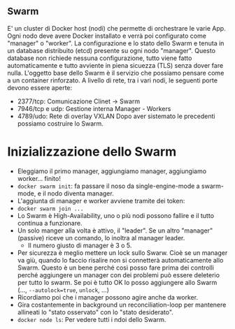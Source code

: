 ## Swarm
E' un cluster di Docker host (nodi) che permette di orchestrare le varie App. Ogni nodo deve avere Docker installato e verrà poi configurato come "manager" o "worker". La configurazione
e lo stato dello Swarm e tenuta in un database distribuito (etcd) presente su ogni nodo "manager". Questo database non richiede
nessuna configurazione, tutto viene fatto automaticamente e tutto avviente in piena sicuezza (TLS) senza dover fare nulla.
L'oggetto base dello Swarm è il servizio che possiamo pensare come a un container rinforzato.
A livello di rete, tra i vari nodi, le seguenti porte devono essere aperte:
* 2377/tcp: Comunicazione Clinet -> Swarm
* 7946/tcp e udp: Gestione interna Manager - Workers
* 4789/udo: Rete di overlay VXLAN
Dopo aver sistemato le precedenti possiamo costruire lo Swarm.

# Inizializzazione dello Swarm
* Eleggiamo il primo manager, aggiungiamo manager, aggiungiamo worker... finito!
 * `docker swarm init`: fa passare il noso da single-engine-mode a swarm-mode, e il nodo diventa manager.
* L'aggiunta di manager e worker avviene tramite dei token:
 * `docker swarm join ...`
* Lo Swarm è High-Availability, uno o più nodi possono fallire e il tutto continua a funzionare.
* Un solo manger alla volta è attivo, il "leader". Se un altro "manager" (passive) riceve un comando, lo inoltra al manager leader.
  * Il numero giusto di manager è 3 o 5.
* Per sicurezza è meglio mettere un lock sullo Swarw. Cioè se un manager va giù, quando lo faccio risalire non si connetterà automaticamente allo Swarm. Questo 
è un bene perché così posso fare prima dei controlli perché aggiungere un manager con dei problemi può essere deleterio per tutto lo swarm.
Se poi è tutto OK lo posso aggiungere allo Swarm (..., `--autolock=true`, `unlock`, ...)
* Ricordiamo poi che i manager possono agire anche da worker.
* Gira costantemente in background un reconciliation-loop per mantenere allineati lo "stato osservato" con lo "stato desiderato".
* `docker node ls`: Per vedere tutti i ndoi dello Swarm. 